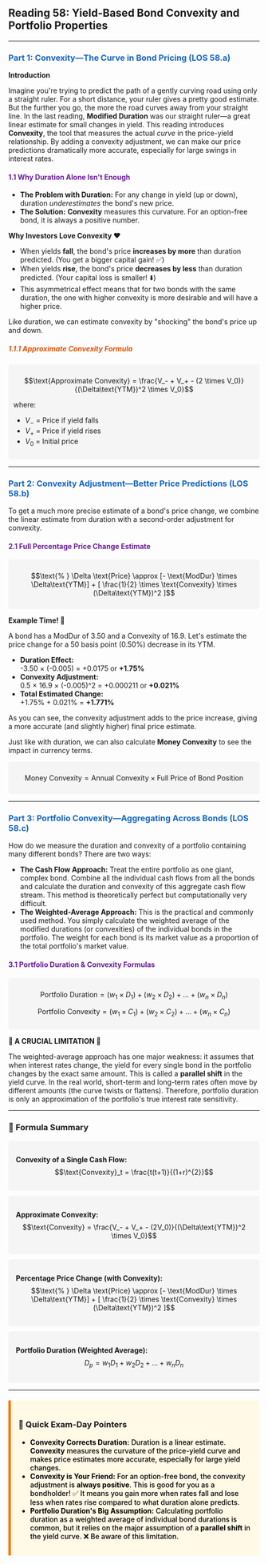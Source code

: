 ## Reading 58: Yield-Based Bond Convexity and Portfolio Properties

-----

### <span style="color: #1565C0;">Part 1: Convexity—The Curve in Bond Pricing (LOS 58.a)</span>

**Introduction**

Imagine you're trying to predict the path of a gently curving road using only a straight ruler. For a short distance, your ruler gives a pretty good estimate. But the further you go, the more the road curves away from your straight line. In the last reading, **Modified Duration** was our straight ruler—a great linear estimate for small changes in yield. This reading introduces **Convexity**, the tool that measures the actual *curve* in the price-yield relationship. By adding a convexity adjustment, we can make our price predictions dramatically more accurate, especially for large swings in interest rates.

#### <span style="color: #6A1B9A;">1.1 Why Duration Alone Isn't Enough</span>

* **The Problem with Duration:** For any change in yield (up or down), duration *underestimates* the bond's new price.
* **The Solution:** **Convexity** measures this curvature. For an option-free bond, it is always a positive number.

**Why Investors Love Convexity ❤️**
* When yields **fall**, the bond's price **increases by more** than duration predicted. (You get a bigger capital gain! ✅)
* When yields **rise**, the bond's price **decreases by less** than duration predicted. (Your capital loss is smaller! ⬇️)
* This asymmetrical effect means that for two bonds with the same duration, the one with higher convexity is more desirable and will have a higher price.

Like duration, we can estimate convexity by "shocking" the bond's price up and down.

##### <span style="color: #E65100;">1.1.1 Approximate Convexity Formula</span>

<div style="background-color: #F5F5F5; padding: 10px; border-radius: 5px; margin: 10px 0;">

$$\text{Approximate Convexity} = \frac{V_- + V_+ - (2 \times V_0)}{(\Delta\text{YTM})^2 \times V_0}$$

where:
* $V_-$ = Price if yield falls
* $V_+$ = Price if yield rises
* $V_0$ = Initial price

</div>

-----

### <span style="color: #1565C0;">Part 2: Convexity Adjustment—Better Price Predictions (LOS 58.b)</span>

To get a much more precise estimate of a bond's price change, we combine the linear estimate from duration with a second-order adjustment for convexity.

#### <span style="color: #6A1B9A;">2.1 Full Percentage Price Change Estimate</span>

<div style="background-color: #F5F5F5; padding: 10px; border-radius: 5px; margin: 10px 0;">

$$\text{% } \Delta \text{Price} \approx [- \text{ModDur} \times \Delta\text{YTM}] + [ \frac{1}{2} \times \text{Convexity} \times (\Delta\text{YTM})^2 ]$$

</div>

**Example Time! 🧮**

A bond has a ModDur of 3.50 and a Convexity of 16.9. Let's estimate the price change for a 50 basis point (0.50%) decrease in its YTM.

* **Duration Effect:**  
  -3.50 × (-0.005) = +0.0175 or **+1.75%**
* **Convexity Adjustment:**  
  0.5 × 16.9 × (-0.005)^2 = +0.000211 or **+0.021%**
* **Total Estimated Change:**  
  +1.75% + 0.021% = **+1.771%**

As you can see, the convexity adjustment adds to the price increase, giving a more accurate (and slightly higher) final price estimate.

Just like with duration, we can also calculate **Money Convexity** to see the impact in currency terms.

<div style="background-color: #F5F5F5; padding: 10px; border-radius: 5px; margin: 10px 0;">

$$\text{Money Convexity} = \text{Annual Convexity} \times \text{Full Price of Bond Position}$$

</div>

-----

### <span style="color: #1565C0;">Part 3: Portfolio Convexity—Aggregating Across Bonds (LOS 58.c)</span>

How do we measure the duration and convexity of a portfolio containing many different bonds? There are two ways:

* **The Cash Flow Approach:** Treat the entire portfolio as one giant, complex bond. Combine all the individual cash flows from all the bonds and calculate the duration and convexity of this aggregate cash flow stream. This method is theoretically perfect but computationally very difficult.
* **The Weighted-Average Approach:** This is the practical and commonly used method. You simply calculate the weighted average of the modified durations (or convexities) of the individual bonds in the portfolio. The weight for each bond is its market value as a proportion of the total portfolio's market value.

#### <span style="color: #6A1B9A;">3.1 Portfolio Duration & Convexity Formulas</span>

<div style="background-color: #F5F5F5; padding: 10px; border-radius: 5px; margin: 10px 0;">

$$\text{Portfolio Duration} = (w_1 \times D_1) + (w_2 \times D_2) + \dots + (w_n \times D_n)$$

$$\text{Portfolio Convexity} = (w_1 \times C_1) + (w_2 \times C_2) + \dots + (w_n \times C_n)$$

</div>

**🚨 A CRUCIAL LIMITATION 🚨**

The weighted-average approach has one major weakness: it assumes that when interest rates change, the yield for every single bond in the portfolio changes by the exact same amount. This is called a **parallel shift** in the yield curve. In the real world, short-term and long-term rates often move by different amounts (the curve twists or flattens). Therefore, portfolio duration is only an approximation of the portfolio's true interest rate sensitivity.

-----

### 🧪 Formula Summary

<div style="background-color: #F5F5F5; padding: 15px; border-radius: 5px; margin: 10px 0;">

**Convexity of a Single Cash Flow:**  
$$\text{Convexity}_t = \frac{t(t+1)}{(1+r)^{2}}$$

</div>

<div style="background-color: #F5F5F5; padding: 15px; border-radius: 5px; margin: 10px 0;">

**Approximate Convexity:**  
$$\text{Convexity} = \frac{V_- + V_+ - (2V_0)}{(\Delta\text{YTM})^2 \times V_0}$$

</div>

<div style="background-color: #F5F5F5; padding: 15px; border-radius: 5px; margin: 10px 0;">

**Percentage Price Change (with Convexity):**  
$$\text{% } \Delta \text{Price} \approx [- \text{ModDur} \times \Delta\text{YTM}] + [ \frac{1}{2} \times \text{Convexity} \times (\Delta\text{YTM})^2 ]$$

</div>

<div style="background-color: #F5F5F5; padding: 15px; border-radius: 5px; margin: 10px 0;">

**Portfolio Duration (Weighted Average):**  
$$D_p = w_1D_1 + w_2D_2 + \dots + w_nD_n$$

</div>

-----

<div style="background-color: #FFF9E6; border-left: 5px solid #F57C00; padding: 15px; margin: 20px 0;">

### 🎯 Quick Exam-Day Pointers

<div style="color: #000000; font-weight: 500;">

* **Convexity Corrects Duration:** Duration is a linear estimate. **Convexity** measures the curvature of the price-yield curve and makes price estimates more accurate, especially for large yield changes.
* **Convexity is Your Friend:** For an option-free bond, the convexity adjustment is **always positive**. This is good for you as a bondholder! ✅ It means you gain more when rates fall and lose less when rates rise compared to what duration alone predicts.
* **Portfolio Duration's Big Assumption:** Calculating portfolio duration as a weighted average of individual bond durations is common, but it relies on the major assumption of a **parallel shift** in the yield curve. ❌ Be aware of this limitation.

</div>
</div>